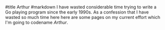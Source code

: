 #title Arthur
#markdown
I have wasted considerable time
trying to write a Go playing program since the early 1990s. As a confession
that I have wasted so much time here here are some pages on my current effort
which I'm going to codename *Arthur*.
